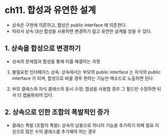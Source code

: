 # ch11. 합성과 유연한 설계
- 상속은 구현에 의존하고, 합성은 public interface 에 의존한다.
- 따라서 상속 대신 합성을 사용하면 변경하기 쉽고 유연한 설계를 얻을 수 있다.

## 1. 상속을 합성으로 변경하기
- 상속의 문제점과 합성을 통해 이를 해결하는 과정
1. 불필요한 인터페이스 상속: 상속에서는 부모의 public interface 는 자식의 public interface 가 되며, 합성으로 바꿀 경우 원하는 기능만 메소드로 노출하면 된다.

3. 부모 클래스와 자식 클래스의 동시 수정: 합성을 사용할 경우 그 필드만 수정하면 되서 더 캡슐화되어 있다.

## 2. 상속으로 인한 조합의 폭발적인 증가
- 클래스 폭발 (조합의 폭발): 상속의 남용으로 하나의 기능을 추가하기 위해 필요 이상으로 많은 수의 클래스를 추가해야 하는 경우

